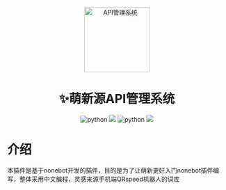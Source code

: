 <p align="center">
  <a href="https://v2.nonebot.dev/"><img src="https://zsy.juncikeji.xyz/i/img/mxy.png" width="150" height="150" alt="API管理系统"></a>
</p>
<div align="center">
    <h1 align="center">✨萌新源API管理系统</h1>
</div>
<p align="center">
<!-- 插件名称 -->
<img src="https://img.shields.io/badge/插件名称-中文编写插件-blue" alt="python">
<!-- Python版本 -->
<img src="https://img.shields.io/badge/-Python3-white?style=flat-square&logo=Python">
<!-- 插件名称 -->
<img src="https://img.shields.io/badge/Python-3.8+-blue" alt="python">
<a href="https://blog.juncikeji.xyz">
<img src="https://img.shields.io/badge/博客-萌新源-red">
</a>
</p>

# 介绍

本插件是基于nonebot开发的插件，目的是为了让萌新更好入门nonebot插件编写，整体采用中文编程，灵感来源手机端QRspeed机器人的词库
